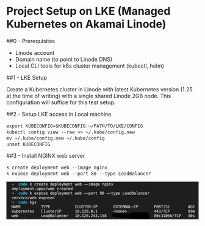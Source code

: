 # Project Setup on LKE (Managed Kubernetes on Akamai Linode)

##0 - Prerequisites

- Linode account
- Domain name (to point to Linode DNS)
- Local CLI tools for k8s cluster management (kubectl, helm)

##1 - LKE Setup

Create a Kubernetes cluster in Linode with latest Kubernetes version (1.25 at the time of writing) with a single shared Linode 2GB node. This configuration will suffice for this test setup.

##2 - Setup LKE access in Local machine

```
export KUBECONFIG=$KUBECONFIG:~/PATH/TO/LKE/CONFIG
kubectl config view --raw >> ~/.kube/config.new
mv ~/.kube/config.new ~/.kube/config
unset KUBECONFIG
```

##3 - Install NGINX web server

```
k create deployment web --image nginx
k expose deployment web --port 80 --type LoadBalancer
```

![](img/nginx.png)
